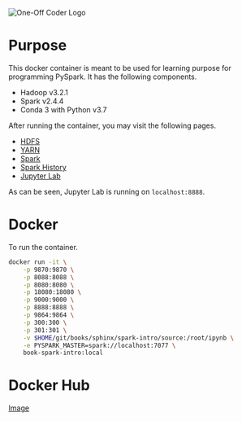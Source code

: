 ![One-Off Coder Logo](../logo.png "One-Off Coder")

# Purpose

This docker container is meant to be used for learning purpose for programming PySpark. It has the following components.

* Hadoop v3.2.1
* Spark v2.4.4
* Conda 3 with Python v3.7

After running the container, you may visit the following pages.

* [HDFS](http://localhost:9870)
* [YARN](http://localhost:8088)
* [Spark](http://localhost:8080)
* [Spark History](http://localhost:18080)
* [Jupyter Lab](http://localhost:8888)

As can be seen, Jupyter Lab is running on `localhost:8888`.

# Docker

To run the container.

```bash
docker run -it \
    -p 9870:9870 \
    -p 8088:8088 \
    -p 8080:8080 \
    -p 18080:18080 \
    -p 9000:9000 \
    -p 8888:8888 \
    -p 9864:9864 \
    -p 300:300 \
    -p 301:301 \
    -v $HOME/git/books/sphinx/spark-intro/source:/root/ipynb \
    -e PYSPARK_MASTER=spark://localhost:7077 \
    book-spark-intro:local
```

# Docker Hub

[Image](https://hub.docker.com/r/oneoffcoder/book-spark-intro)